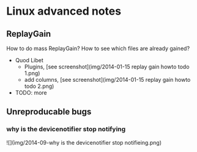 Linux advanced notes
====================

ReplayGain
----------
How to do mass ReplayGain? How to see which files are already gained?

  * Quod Libet
    * Plugins, [see screenshot](img/2014-01-15 replay gain howto todo 1.png)
    * add columns, [see screenshot](img/2014-01-15 replay gain howto todo 2.png)
  * TODO: more

Unreproducable bugs
-------------------
### why is the devicenotifier stop notifying
![](img/2014-09-why is the devicenotifier stop notifieing.png)
